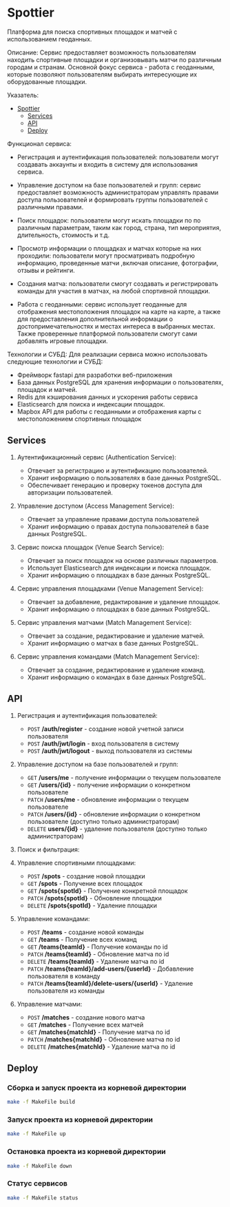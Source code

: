 # Spottier

Платформа для поиска спортивных площадок и матчей с использованием геоданных.

Описание:
Сервис предоставляет возможность пользователям находить спортивные площадки и организовывать матчи по различным городам и странам.
Основной фокус сервиса - работа с геоданными, которые позволяют пользователям выбирать интересующие их оборудованные площадки.

Указатель:

<!-- code_chunk_output -->

- [Spottier](#spottier)
  - [Services](#services)
  - [API](#api)
  - [Deploy](#deploy)

<!-- /code_chunk_output -->

Функционал сервиса:

- Регистрация и аутентификация пользователей: пользователи могут создавать аккаунты и входить в систему для использования сервиса.
  
- Управление доступом на базе пользователей и групп: сервис предоставляет возможность администраторам управлять правами доступа пользователей и формировать группы пользователей с различными правами.

- Поиск площадок: пользователи могут искать площадки по по различным параметрам, таким как город, страна, тип мероприятия, длительность, стоимость и т.д.

- Просмотр информации о площадках и матчах которые на них проходили: пользователи могут просматривать подробную информацию, проведенные матчи ,включая описание, фотографии, отзывы и рейтинги.

- Создания матча: пользователи смогут создавать и регистрировать команды для участия в матчах, на любой спортивной площадки.

- Работа с геоданными: сервис использует геоданные для отображения местоположения площадок на карте на карте, а также для предоставления дополнительной информации о достопримечательностях и местах интереса в выбранных местах. Также проверенные платформой пользователи смогут сами добавлять игровые площадки.

Технологии и СУБД:
Для реализации сервиса можно использовать следующие технологии и СУБД:

- Фреймворк fastapi для разработки веб-приложения
- База данных PostgreSQL для хранения информации о пользователях, площадок и матчей.
- Redis для кэширования данных и ускорения работы сервиса
- Elasticsearch для поиска и индексации площадок.
- Mapbox API для работы с геоданными и отображения карты с местоположением спортивных площадок

## Services

1. Аутентификационный сервис (Authentication Service):

   - Отвечает за регистрацию и аутентификацию пользователей.
   - Хранит информацию о пользователях в базе данных PostgreSQL.
   - Обеспечивает генерацию и проверку токенов доступа для авторизации пользователей.

2. Управление доступом (Access Management Service):

   - Отвечает за управление правами доступа пользователей
   - Хранит информацию о правах доступа пользователей в базе данных PostgreSQL.

3. Сервис поиска площадок (Venue Search Service):

   - Отвечает за поиск площадок на основе различных параметров.
   - Использует Elasticsearch для индексации и поиска площадок.
   - Хранит информацию о площадках в базе данных PostgreSQL.

4. Сервис управления площадками (Venue Management Service):

   - Отвечает за добавление, редактирование и удаление площадок.
   - Хранит информацию о площадках в базе данных PostgreSQL.

5. Сервис управления матчами (Match Management Service):

   - Отвечает за создание, редактирование и удаление матчей.
   - Хранит информацию о матчах в базе данных PostgreSQL.

6. Сервис управления командами (Match Management Service):

   - Отвечает за создание, редактирование и удаление команд.
   - Хранит информацию о командах в базе данных PostgreSQL.




## API

1. Регистрация и аутентификация пользователей:
   - `POST` **/auth/register** - создание новой учетной записи пользователя
   - `POST` **/auth/jwt/login** - вход пользователя в систему
   - `POST` **/auth/jwt/logout** - выход пользователя из системы
     </br>
2. Управление доступом на базе пользователей и групп:

   - `GET` **/users/me** - получение информации о текущем пользователе
   - `GET` **/users/{id}** - получение информации о конкретном пользователе
   - `PATCH` **/users/me** - обновление информации о текущем пользователе
   - `PATCH` **/users/{id}** - обновление информации о конкретном пользователе (доступно только администраторам)
   - `DELETE` **users/{id}** - удаление пользователя (доступно только администраторам)
     </br>

3. Поиск и фильтрация:
4. Управление спортивными площадками:
     - `POST` **/spots** - создание новой площадки
     - `GET` **/spots**  - Получение всех площадок
     - `GET` **/spots{spotId}** - Получение конкретной площадок
     - `PATCH` **/spots{spotId}** - Обновление площадки
     - `DELETE` **/spots{spotId}** - Удаление площадки
5. Управление командами:
     - `POST` **/teams** - создание новой команды
     - `GET` **/teams**  - Получение всех команд
     - `GET` **/teams{teamId}** - Получение команды по id
     - `PATCH` **/teams{teamId}** - Обновление  матча по id
     - `DELETE` **/teams{teamId}** - Удаление  матча по id
     - `PATCH` **/teams{teamId}/add-users/{userId}** - Добавление пользователя в команду
     - `PATCH` **/teams{teamId}/delete-users/{userId}** - Удаление пользователя из команды

6. Управление матчами:
     - `POST` **/matches** - создание нового матча
     - `GET` **/matches**  - Получение всех матчей
     - `GET` **/matches{matchId}** - Получение  матча по id
     - `PATCH` **/matches{matchId}** - Обновление  матча по id
     - `DELETE` **/matches{matchId}** - Удаление  матча по id


## Deploy

### Сборка и запуск проекта из корневой директории
```bash
make -f MakeFile build
```

### Запуск проекта из корневой директории
```bash
make -f MakeFile up
```

### Остановка проекта из корневой директории
```bash
make -f MakeFile down
```

### Статус сервисов
```bash
make -f MakeFile status
```